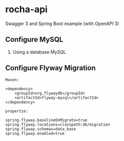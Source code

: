 # rocha-api

Swagger 3 and Spring Boot example (with OpenAPI 3)

## Configure MySQL

1. Using a database MySQL

## Configure Flyway Migration

```
Maven:

<dependency>
	<groupId>org.flywaydb</groupId>
	<artifactId>flyway-mysql</artifactId>
</dependency>

propertie:

spring.flyway.baselineOnMigrate=true
spring.flyway.locations=classpath:db/migration
spring.flyway.schemas=data_base
spring.flyway.enabled=true
```
